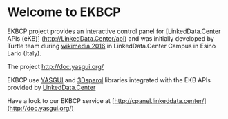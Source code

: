 Welcome to EKBCP 
==============================

EKBCP project provides an interactive control panel for [LinkedData.Center APIs (eKB)] (http://LinkedData.Center/api) and was initially developed by Turtle team during [wikimedia 2016](https://wikimania2016.wikimedia.org/wiki/Main_Page)  in LinkedData.Center Campus in Esino Lario (Italy).

The project http://doc.yasgui.org/ 

EKBCP  use [YASGUI](http://doc.yasgui.org/) and [3Dsparql](http://biohackathon.org/d3sparql/) libraries integrated with the EKB APIs provided by [LinkedData.Center](http://LinkedData.Center/)

Have a look to our EKBCP service at [http://cpanel.linkeddata.center/](http://doc.yasgui.org/)